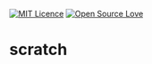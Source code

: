[![MIT Licence](https://badges.frapsoft.com/os/mit/mit.png?v=102)](https://opensource.org/licenses/mit-license.php)  [![Open Source Love](https://badges.frapsoft.com/os/v2/open-source.svg?v=102)](https://github.com/ellerbrock/open-source-badge/)     
# scratch

